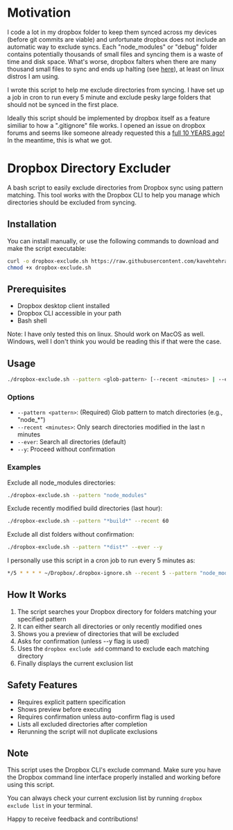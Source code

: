 # Motivation

I code a lot in my dropbox folder to keep them synced across my devices (before git commits are viable) and unfortunate dropbox does not include an automatic way to exclude syncs. Each "node_modules" or "debug" folder contains potentially thousands of small files and syncing them is a waste of time and disk space. What's worse, dropbox falters when there are many thousand small files to sync and ends up halting (see [here](https://www.dropboxforum.com/discussions/101001012/syncing-is-stuck-on-my-linux-devices-what-can-i-do/391587)), at least on linux distros I am using.

I wrote this script to help me exclude directories from syncing. I have set up a job in cron to run every 5 minute and exclude pesky large folders that should not be synced in the first place.

Ideally this script should be implemented by dropbox itself as a feature similiar to how a ".gitignore" file works. I opened an issue on dropbox forums and seems like someone already requested this a [full 10 YEARS ago!](https://www.dropboxforum.com/discussions/101001014/add--dropboxignore-to-automatically-ignore-filesfolders-when-syncing-/811894) In the meantime, this is what we got.

# Dropbox Directory Excluder

A bash script to easily exclude directories from Dropbox sync using pattern matching. This tool works with the Dropbox CLI to help you manage which directories should be excluded from syncing.

## Installation

You can install manually, or use the following commands to download and make the script executable:

```bash
curl -o dropbox-exclude.sh https://raw.githubusercontent.com/kavehtehrani/dropbox-exclude/master/dropbox-exclude.sh
chmod +x dropbox-exclude.sh
```

## Prerequisites

- Dropbox desktop client installed
- Dropbox CLI accessible in your path
- Bash shell

Note: I have only tested this on linux. Should work on MacOS as well. Windows, well I don't think you would be reading this if that were the case.

## Usage

```bash
./dropbox-exclude.sh --pattern <glob-pattern> [--recent <minutes> | --ever] [--y]
```

### Options

- `--pattern <pattern>`: (Required) Glob pattern to match directories (e.g., "node\_\*")
- `--recent <minutes>`: Only search directories modified in the last n minutes
- `--ever`: Search all directories (default)
- `--y`: Proceed without confirmation

### Examples

Exclude all node_modules directories:

```bash
./dropbox-exclude.sh --pattern "node_modules"
```

Exclude recently modified build directories (last hour):

```bash
./dropbox-exclude.sh --pattern "*build*" --recent 60
```

Exclude all dist folders without confirmation:

```bash
./dropbox-exclude.sh --pattern "*dist*" --ever --y
```

I personally use this script in a cron job to run every 5 minutes as:

```bash
*/5 * * * * ~/Dropbox/.dropbox-ignore.sh --recent 5 --pattern "node_modules" --y
```

## How It Works

1. The script searches your Dropbox directory for folders matching your specified pattern
2. It can either search all directories or only recently modified ones
3. Shows you a preview of directories that will be excluded
4. Asks for confirmation (unless --y flag is used)
5. Uses the `dropbox exclude add` command to exclude each matching directory
6. Finally displays the current exclusion list

## Safety Features

- Requires explicit pattern specification
- Shows preview before executing
- Requires confirmation unless auto-confirm flag is used
- Lists all excluded directories after completion
- Rerunning the script will not duplicate exclusions

## Note

This script uses the Dropbox CLI's exclude command. Make sure you have the Dropbox command line interface properly installed and working before using this script.

You can always check your current exclusion list by running `dropbox exclude list` in your terminal.

Happy to receive feedback and contributions!
